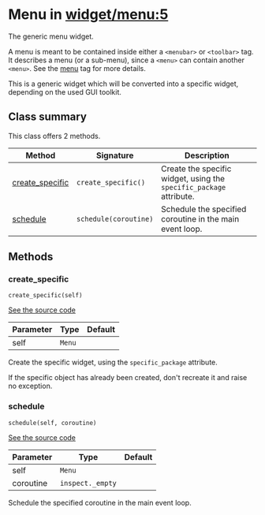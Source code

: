 # Menu in [widget/menu:5](../raw/widget/menu.html#L5)

The generic menu widget.

A menu is meant to be contained inside either a `<menubar>` or
`<toolbar>` tag.  It describes a menu (or a sub-menu), since a
`<menu>` can contain another `<menu>`.  See the [menu](/layout/tag/menu.md)
tag for more details.

This is a generic widget which will be converted into a specific widget,
depending on the used GUI toolkit.

## Class summary

This class offers 2 methods.

| Method | Signature | Description |
| ------ | --------- | ----------- |
| [create_specific](#create_specific) | `create_specific()` | Create the specific widget, using the `specific_package` attribute. |
| [schedule](#schedule) | `schedule(coroutine)` | Schedule the specified coroutine in the main event loop. |

## Methods

### create_specific

`create_specific(self)`

[See the source code](../raw/widget/menu.html#L30)

| Parameter | Type | Default |
| --------- | ---- | ------- |
| self | `Menu` |  |

Create the specific widget, using the `specific_package` attribute.

If the specific object has already been created, don't recreate it and
raise no exception.

### schedule

`schedule(self, coroutine)`

[See the source code](../raw/widget/menu.html#L75)

| Parameter | Type | Default |
| --------- | ---- | ------- |
| self | `Menu` |  |
| coroutine | `inspect._empty` |  |

Schedule the specified coroutine in the main event loop.